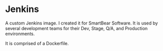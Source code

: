 # Jenkins
A custom Jenkins image. I created it for SmartBear Software. It is used by several development teams for their Dev, Stage, Q/A, and Production environments.

It is comprised of a Dockerfile.
